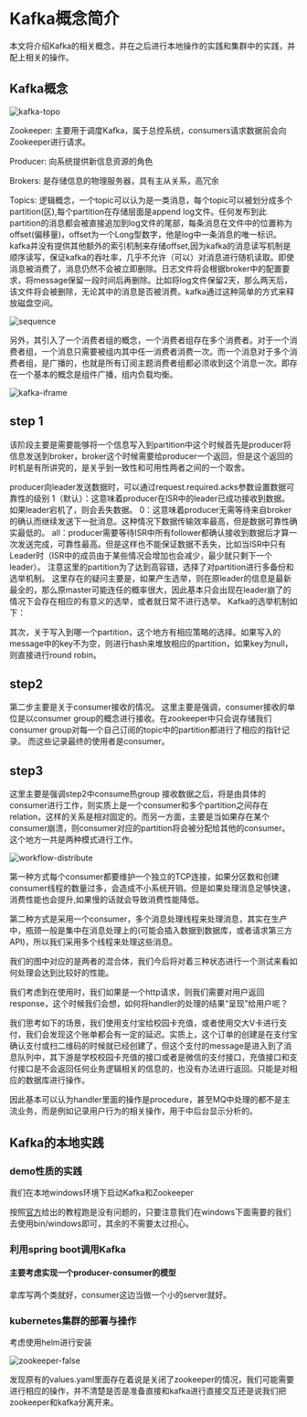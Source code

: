 # Kafka概念简介

本文将介绍Kafka的相关概念，并在之后进行本地操作的实践和集群中的实践，并配上相关的操作。

## Kafka概念

![kafka-topo](./images/kafka-topo.png)

Zookeeper: 主要用于调度Kafka，属于总控系统，consumers请求数据前会向Zookeeper进行请求。

Producer: 向系统提供新信息资源的角色

Brokers: 是存储信息的物理服务器，具有主从关系，高冗余

Topics: 逻辑概念，一个topic可以认为是一类消息，每个topic可以被划分成多个partition(区),每个partition在存储层面是append log文件。任何发布到此partition的消息都会被直接追加到log文件的尾部，每条消息在文件中的位置称为offset(偏移量)，offset为一个Long型数字，他是log中一条消息的唯一标识。kafka并没有提供其他额外的索引机制来存储offset,因为kafka的消息读写机制是顺序读写，保证kafka的吞吐率，几乎不允许（可以）对消息进行随机读取。即使消息被消费了，消息仍然不会被立即删除。日志文件将会根据broker中的配置要求，将message保留一段时间后再删除。比如将log文件保留2天，那么两天后，该文件将会被删除，无论其中的消息是否被消费。kafka通过这种简单的方式来释放磁盘空间。

![sequence](./images/sequence.png)

另外，其引入了一个消费者组的概念，一个消费者组存在多个消费者。对于一个消费者组，一个消息只需要被组内其中任一消费者消费一次。而一个消息对于多个消费者组，是广播的，也就是所有订阅主题消费者组都必须收到这个消息一次。即存在一个基本的概念是组件广播，组内负载均衡。

![kafka-iframe](./images/kafka-iframe.png)

## step 1 

该阶段主要是需要能够将一个信息写入到partition中这个时候首先是producer将信息发送到broker，broker这个时候需要给producer一个返回，但是这个返回的时机是有所讲究的，是关乎到一致性和可用性两者之间的一个取舍。

producer向leader发送数据时，可以通过request.required.acks参数设置数据可靠性的级别
1（默认）：这意味着producer在ISR中的leader已成功接收到数据。如果leader宕机了，则会丢失数据。
0：这意味着producer无需等待来自broker的确认而继续发送下一批消息。这种情况下数据传输效率最高，但是数据可靠性确实最低的。
all：producer需要等待ISR中所有follower都确认接收到数据后才算一次发送完成，可靠性最高。但是这样也不能保证数据不丢失，比如当ISR中只有Leader时（ISR中的成员由于某些情况会增加也会减少，最少就只剩下一个leader）。
注意这里的partition为了达到高容错，选择了对partition进行多备份和选举机制。
这里存在的疑问主要是，如果产生选举，则在原leader的信息是最新最全的，那么原master可能连任的概率很大，因此基本只会出现在leader崩了的情况下会存在相应的有意义的选举，或者就日常不进行选举。
Kafka的选举机制如下：

其次，关于写入到哪一个partition，这个地方有相应策略的选择。如果写入的message中的key不为空，则进行hash来堆放相应的partition，如果key为null，则直接进行round robin。

## step2

第二步主要是关于consumer接收的情况。
这里主要是强调，consumer接收的单位是以consumer group的概念进行接收。在zookeeper中只会说存储我们consumer group对每一个自己订阅的topic中的partition都进行了相应的指针记录。
而这些记录最终的使用者是consumer。

## step3

这里主要是强调step2中consume热group 接收数据之后，将是由具体的consumer进行工作，则实质上是一个consumer和多个partition之间存在relation，这样的关系是相对固定的。而另一方面，主要是当如果存在某个consumer崩溃，则consumer对应的partition将会被分配给其他的consumer。这个地方一共是两种模式进行工作。

![workflow-distribute](./images/workflow-distribute.png)



第一种方式每个consumer都要维护一个独立的TCP连接，如果分区数和创建consumer线程的数量过多，会造成不小系统开销。但是如果处理消息足够快速，消费性能也会提升,如果慢的话就会导致消费性能降低。

第二种方式是采用一个consumer，多个消息处理线程来处理消息，其实在生产中，瓶颈一般是集中在消息处理上的(可能会插入数据到数据库，或者请求第三方API)，所以我们采用多个线程来处理这些消息。

我们的图中对应的是两者的混合体，我们今后将对着三种状态进行一个测试来看如何处理会达到比较好的性能。

我们考虑到在使用时，我们如果是一个http请求，则我们需要对用户返回response，这个时候我们会想，如何将handler的处理的结果“呈现”给用户呢？

我们思考如下的场景，我们使用支付宝给校园卡充值，或者使用交大V卡进行支付，我们会发现这个账单都会有一定的延迟。实质上，这个订单的创建是在支付宝确认支付或扫二维码的时候就已经创建了，但这个支付的message是进入到了消息队列中，其下游是学校校园卡充值的接口或者是微信的支付接口，充值接口和支付接口是不会返回任何业务逻辑相关的信息的，也没有办法进行返回。只能是对相应的数据库进行操作。

因此基本可以认为handler里面的操作是procedure，甚至MQ中处理的都不是主流业务，而是例如记录用户行为的相关操作，用于中后台显示分析的。

## Kafka的本地实践

### demo性质的实践

我们在本地windows环境下启动Kafka和Zookeeper

按照[官方](<https://kafka.apache.org/quickstart>)给出的教程跑是没有问题的，只要注意我们在windows下面需要的我们去使用bin/windows即可，其余的不需要太过担心。

### 利用spring boot调用Kafka

#### 主要考虑实现一个producer-consumer的模型

拿库写两个类就好，consumer这边当做一个小的server就好。

### kubernetes集群的部署与操作

考虑使用helm进行安装

![zookeeper-false](./images/zookeeper-false.png)

发现原有的values.yaml里面存在着说是关闭了zookeeper的情况，我们可能需要进行相应的操作，并不清楚是否是准备直接和kafka进行直接交互还是说我们把zookeeper和kafka分离开来。

